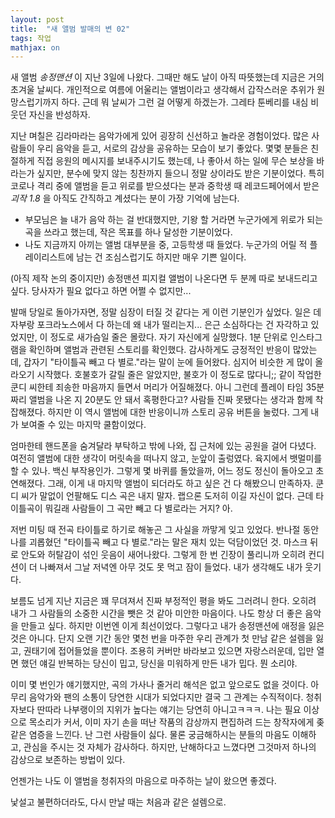 ```yaml
---
layout: post
title:  "새 앨범 발매의 변 02"
tags: 작업
mathjax: on
---
```

새 앨범 _송정맨션_ 이 지난 3일에 나왔다. 그때만 해도 날이 아직 따뜻했는데 지금은 거의 초겨울 날씨다. 개인적으로 여름에 어울리는 앨범이라고 생각해서 갑작스러운 추위가 원망스럽기까지 하다.
근데 뭐 날씨가 그런 걸 어떻게 하겠는가. 그레타 툰베리를 내심 비웃던 자신을 반성하자.

지난 며칠은 김라마라는 음악가에게 있어 굉장히 신선하고 놀라운 경험이었다. 많은 사람들이 우리 음악을 듣고, 서로의 감상을 공유하는 모습이 보기 좋았다.
몇몇 분들은 친절하게 직접 응원의 메시지를 보내주시기도 했는데, 나 좋아서 하는 일에 무슨 보상을 바라는가 싶지만, 분수에 맞지 않는 칭찬까지 들으니 정말 상이라도 받은 기분이었다.
특히 코로나 격리 중에 앨범을 듣고 위로를 받으셨다는 분과 중학생 때 레코드페어에서 받은 _괴작 1.8_ 을 아직도 간직하고 계셨다는 분이 가장 기억에 남는다.

- 부모님은 늘 내가 음악 하는 걸 반대했지만, 기왕 할 거라면 누군가에게 위로가 되는 곡을 쓰라고 했는데, 작은 목표를 하나 달성한 기분이었다. 
- 나도 지금까지 아끼는 앨범 대부분을 중, 고등학생 때 들었다. 누군가의 어릴 적 플레이리스트에 남는 건 조심스럽기도 하지만 매우 기쁜 일이다. 

(아직 제작 논의 중이지만) 송정맨션 피지컬 앨범이 나온다면 두 분께 따로 보내드리고 싶다. 당사자가 필요 없다고 하면 어쩔 수 없지만...

발매 당일로 돌아가자면, 정말 심장이 터질 것 같다는 게 이런 기분인가 싶었다. 일은 데자부랑 포크라노스에서 다 하는데 왜 내가 떨리는지... 은근 소심하다는 건 자각하고 있었지만, 이 정도로 새가슴일
줄은 몰랐다. 자기 자신에게 실망했다. 1분 단위로 인스타그램을 확인하며 앨범과 관련된 스토리를 확인했다. 감사하게도 긍정적인 반응이 많았는데, 갑자기 "타이틀곡 빼고 다 별로."라는 말이 눈에 들어왔다.
심지어 비슷한 게 많이 올라오기 시작했다. 호불호가 갈릴 줄은 알았지만, 불호가 이 정도로 많다니;; 같이 작업한 쿤디 씨한테 죄송한 마음까지 들면서 머리가 어질해졌다.
아니 그런데 플레이 타임 35분짜리 앨범을 나온 지 20분도 안 돼서 혹평한다고? 사람들 진짜 못됐다는 생각과 함께 착잡해졌다. 하지만 이 역시 앨범에 대한 반응이니까 스토리 공유 버튼을 눌렀다. 그게
내가 보여줄 수 있는 마지막 쿨함이었다.

엄마한테 핸드폰을 숨겨달라 부탁하고 밖에 나와, 집 근처에 있는 공원을 걸어 다녔다. 여전히 앨범에 대한 생각이 머릿속을 떠나지 않고, 눈앞이 출렁였다. 육지에서 뱃멀미를 할 수 있나. 백신 부작용인가.
그렇게 몇 바퀴를 돌았을까, 어느 정도 정신이 돌아오고 초연해졌다. 그래, 이게 내 마지막 앨범이 되더라도 하고 싶은 건 다 해봤으니 만족하자. 쿤디 씨가 말없이 언팔해도 디스 곡은 내지 말자. 랩으론
도저히 이길 자신이 없다. 근데 타이틀곡이 뭐길래 사람들이 그 곡만 빼고 다 별로라는 거지? 아.

저번 미팅 때 전곡 타이틀로 하기로 해놓곤 그 사실을 까맣게 잊고 있었다. 반나절 동안 나를 괴롭혔던 "타이틀곡 빼고 다 별로."라는 말은 재치 있는 덕담이었던 것. 
마스크 뒤로 안도와 허탈감이 섞인 웃음이 새어나왔다. 그렇게 한 번 긴장이 풀리니까 오히려 컨디션이 더 나빠져서 그날 저녁엔 아무 것도 못 먹고 잠이 들었다. 내가 생각해도 내가 웃기다.

보름도 넘게 지난 지금은 꽤 무뎌져서 진짜 부정적인 평을 봐도 그러려니 한다. 오히려 내가 그 사람들의 소중한 시간을 뺏은 것 같아 미안한 마음이다. 나도 항상 더 좋은 음악을 만들고 싶다.
하지만 이번엔 이게 최선이었다. 그렇다고 내가 송정맨션에 애정을 잃은 것은 아니다. 단지 오랜 기간 동안 몇천 번을 마주한 우리 관계가 첫 만남 같은 설렘을 잃고, 권태기에 접어들었을 뿐이다.
조용히 커버만 바라보고 있으면 자랑스러운데, 입만 열면 했던 얘길 반복하는 당신이 밉고, 당신을 미워하게 만든 내가 밉다. 뭔 소리야.

이미 몇 번인가 얘기했지만, 곡의 가사나 줄거리 해석은 없고 앞으로도 없을 것이다.
아무리 음악가와 팬의 소통이 당연한 시대가 되었다지만 결국 그 관계는 수직적이다. 청취자보다 딴따라 나부랭이의 지위가 높다는 얘기는 당연히 아니고ㅋㅋㅋ.
나는 필요 이상으로 목소리가 커서, 이미 자기 손을 떠난 작품의 감상까지 편집하려 드는 창작자에게 좆같은 염증을 느낀다. 난 그런 사람들이 싫다.
물론 궁금해하시는 분들의 마음도 이해하고, 관심을 주시는 것 자체가 감사하다. 하지만, 난해하다고 느꼈다면 그것마저 하나의 감상으로 보존하는 방법이 있다.

언젠가는 나도 이 앨범을 청취자의 마음으로 마주하는 날이 왔으면 좋겠다.

낯설고 불편하더라도, 다시 만날 때는 처음과 같은 설렘으로.
